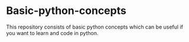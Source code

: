 # Basic-python-concepts
This repository consists of basic python concepts which can be useful if you want to learn and code in python.
